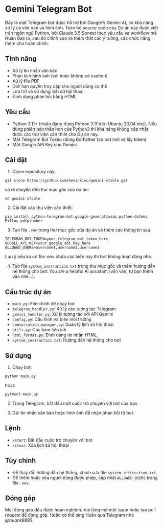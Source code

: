 # Gemini Telegram Bot

Đây là một Telegram bot được hỗ trợ bởi Google's Gemini AI, có khả năng xử lý cả văn bản và hình ảnh. Toàn bộ source code của Dự án này được viết trên ngôn ngữ Python, bởi Claude 3.5 Sonnet theo yêu cầu và workflow mà Huân đưa ra, sau đó chỉnh sửa và thêm thắt các ý tưởng, các chức năng thêm cho hoàn chỉnh.

## Tính năng

- Xử lý tin nhắn văn bản
- Phân tích hình ảnh (với hoặc không có caption)
- Xử lý file PDF
- Giới hạn quyền truy cập cho người dùng cụ thể
- Lưu trữ và sử dụng lịch sử hội thoại
- Định dạng phản hồi bằng HTML

## Yêu cầu

- Python 3.11+ (Huân đang dùng Python 3.11 trên Ubuntu 20.04 nhé). Nếu dùng phiên bản thấp hơn của Python3 thì khả năng không cập nhật được các thư viện cần thiết cho Dự án này.
- Một Telegram Bot Token (dùng BotFather tạo bot mới và lấy token)
- Một Google API Key cho Gemini.

## Cài đặt
1. Clone repository này:
```
git clone https://github.com/kevinkieu/gemini-stable.git
```
và di chuyển đến thư mục gốc của dự án:
```
cd gemini-stable
```

2. Cài đặt các thư viện cần thiết:
```
pip install python-telegram-bot google-generativeai python-dotenv Pillow pdfplumber
```

3. Tạo file `.env` trong thư mục gốc của dự án và thêm các thông tin sau:
```
TELEGRAM_BOT_TOKEN=your_telegram_bot_token_here
GOOGLE_API_KEY=your_google_api_key_here
ALLOWED_USERS=username1,username2,username3
```
Lưu ý nếu ko có file .env chứa các biến này thì bot không hoạt động nhé.

4. Tạo file `system_instruction.txt` trong thư mục gốc và thêm hướng dẫn hệ thống cho bot:
You are a helpful AI assistant (vân vân, tự bạn thêm vào nhé...).


## Cấu trúc dự án

- `main.py`: File chính để chạy bot
- `telegram_handler.py`: Xử lý các tương tác Telegram
- `gemini_handler.py`: Xử lý tương tác với API Gemini
- `config.py`: Cấu hình và biến môi trường
- `conversation_manager.py`: Quản lý lịch sử hội thoại
- `utils.py`: Các hàm tiện ích
- `html_format.py`: Định dạng tin nhắn HTML
- `system_instruction.txt`: Hướng dẫn hệ thống cho bot

## Sử dụng

1. Chạy bot:
```
python main.py
```
hoặc
```
python3 main.py
```

2. Trong Telegram, bắt đầu một cuộc trò chuyện với bot của bạn.

3. Gửi tin nhắn văn bản hoặc hình ảnh để nhận phản hồi từ bot.

## Lệnh

- `/start`: Bắt đầu cuộc trò chuyện với bot
- `/clear`: Xóa lịch sử hội thoại

## Tùy chỉnh

- Để thay đổi hướng dẫn hệ thống, chỉnh sửa file `system_instruction.txt`.
- Để thêm hoặc xóa người dùng được phép, cập nhật `ALLOWED_USERS` trong file `.env`.

## Đóng góp

Mọi đóng góp đều được hoan nghênh. Vui lòng mở một issue hoặc tạo pull request để đóng góp. Hoặc có thể ping Huân qua Telegram nhé _@huank8895_.


